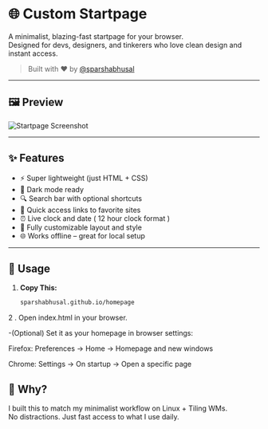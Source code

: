 # 🌐 Custom Startpage

A minimalist, blazing-fast startpage for your browser.  
Designed for devs, designers, and tinkerers who love clean design and instant access.

> Built with ❤️ by [@sparshabhusal](https://github.com/sparshabhusal)

---

## 🖼️ Preview

![Startpage Screenshot](./assets/preview.png)

---

## ✨ Features

- ⚡ Super lightweight (just HTML + CSS)
- 🌙 Dark mode ready
- 🔍 Search bar with optional shortcuts
- 🔗 Quick access links to favorite sites
- ⏰ Live clock and date ( 12 hour clock format )
- 💅 Fully customizable layout and style
- 🌐 Works offline – great for local setup

---

## 🚀 Usage

1. **Copy This:**
   ```bash
   sparshabhusal.github.io/homepage

2 . Open index.html in your browser.

   -(Optional) Set it as your homepage in browser settings:

   Firefox: Preferences → Home → Homepage and new windows

   Chrome: Settings → On startup → Open a specific page

## 🎯 Why?
I built this to match my minimalist workflow on Linux + Tiling WMs.  
No distractions. Just fast access to what I use daily.

